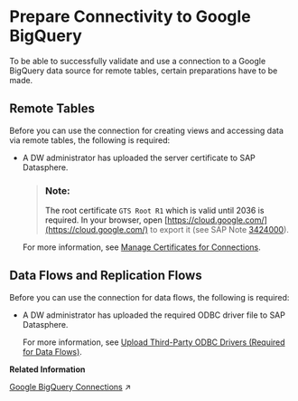 <!-- loio529cef1eee6a45a69ae4e51951718900 -->

# Prepare Connectivity to Google BigQuery

To be able to successfully validate and use a connection to a Google BigQuery data source for remote tables, certain preparations have to be made.



<a name="loio529cef1eee6a45a69ae4e51951718900__prereq_rt_GBQ"/>

## Remote Tables

Before you can use the connection for creating views and accessing data via remote tables, the following is required:

-   A DW administrator has uploaded the server certificate to SAP Datasphere.

    > ### Note:  
    > The root certificate `GTS Root R1` which is valid until 2036 is required. In your browser, open [https://cloud.google.com/](https://cloud.google.com/) to export it \(see SAP Note [3424000](https://me.sap.com/notes/3424000)\).

    For more information, see [Manage Certificates for Connections](manage-certificates-for-connections-46f5467.md).




<a name="loio529cef1eee6a45a69ae4e51951718900__prereq_df_GBQ"/>

## Data Flows and Replication Flows

Before you can use the connection for data flows, the following is required:

-   A DW administrator has uploaded the required ODBC driver file to SAP Datasphere.

    For more information, see [Upload Third-Party ODBC Drivers \(Required for Data Flows\)](upload-third-party-odbc-drivers-required-for-data-flows-b9b5579.md).


**Related Information**  


[Google BigQuery Connections](https://help.sap.com/viewer/9f36ca35bc6145e4acdef6b4d852d560/DEV_CURRENT/en-US/30ed77de13864368bdc596099b37ed70.html "Use the connection to connect to and access data from Google BigQuery.") :arrow_upper_right:

